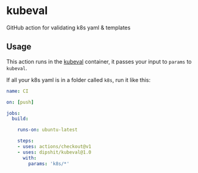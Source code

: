 # kubeval
GitHub action for validating k8s yaml &amp; templates

## Usage

This action runs in the [kubeval](https://hub.docker.com/r/garethr/kubeval/) container, it passes your input to `params` to `kubeval`.

If all your k8s yaml is in a folder called `k8s`, run it like this:

```yaml
name: CI

on: [push]

jobs:
  build:

    runs-on: ubuntu-latest

    steps:
    - uses: actions/checkout@v1
    - uses: dipshit/kubeval@1.0
      with:
        params: 'k8s/*'
```
